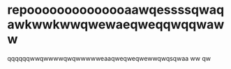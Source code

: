 # repoooooooooooooaawqessssqwaqawkwwkwwqwewaeqweqqwqqwaww
qqqqqqwwqwwwwqwqwwwwweaaqweqweqwewwqwqsqwaa
ww
qw
